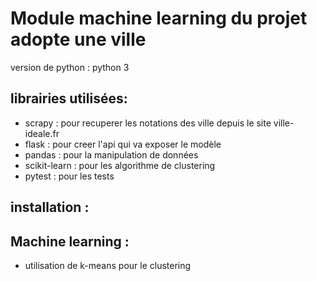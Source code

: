 # Module machine learning du projet adopte une ville

version de python : python 3

## librairies utilisées: 
- scrapy : pour recuperer les notations des ville depuis le site ville-ideale.fr
- flask : pour creer l'api qui va exposer le modèle
- pandas : pour la manipulation de données
- scikit-learn : pour les algorithme de clustering
- pytest : pour les tests

## installation  : 


## Machine learning :

- utilisation de k-means pour le clustering